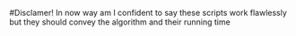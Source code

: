 #Disclamer!
In now way am I confident to say these scripts work flawlessly but they should convey the algorithm and their running time
